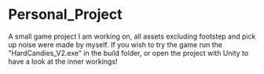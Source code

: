 # Personal_Project
A small game project I am working on, all assets excluding footstep and pick up noise were made by myself.
If you wish to try the game run the "HardCandies_V2.exe" in the build folder, or open the project with Unity to have a look at the inner workings!
